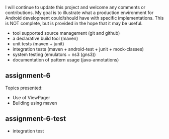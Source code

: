 
I will continue to update this project and welcome any comments or contributions.
My goal is to illustrate what a production environment
for Android development could/should have with specific implementations.
This is NOT complete, but is provided in the hope that it may be useful.

* tool supported source management (git and github)
* a declarative build tool (maven)
* unit tests (maven + junit)
* integration tests (maven + android-test + junit + mock-classes)
* system testing (emulators + ns3 (gns3))
* documentation of pattern usage (java-annotations)


assignment-6
------------

Topics presented:
* Use of ViewPager
* Building using maven

assignment-6-test
-----------------

* integration test